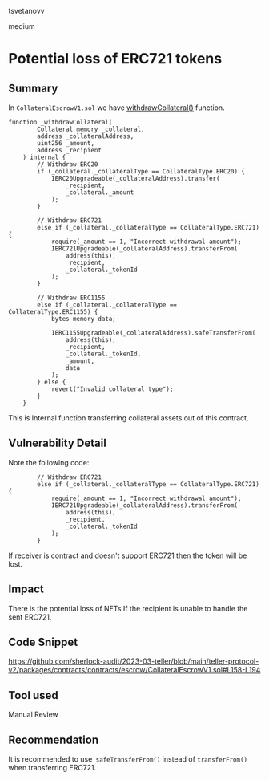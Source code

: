 tsvetanovv

medium

# Potential loss of ERC721 tokens

## Summary
In `CollateralEscrowV1.sol` we have [withdrawCollateral()](https://github.com/sherlock-audit/2023-03-teller/blob/main/teller-protocol-v2/packages/contracts/contracts/escrow/CollateralEscrowV1.sol#L158-L194) function.

```solidity
function _withdrawCollateral(
        Collateral memory _collateral,
        address _collateralAddress,
        uint256 _amount,
        address _recipient
    ) internal {
        // Withdraw ERC20
        if (_collateral._collateralType == CollateralType.ERC20) {
            IERC20Upgradeable(_collateralAddress).transfer(  
                _recipient,
                _collateral._amount
            );
        }
        
        // Withdraw ERC721
        else if (_collateral._collateralType == CollateralType.ERC721) {
            require(_amount == 1, "Incorrect withdrawal amount");
            IERC721Upgradeable(_collateralAddress).transferFrom( 
                address(this),
                _recipient,
                _collateral._tokenId
            );
        }

        // Withdraw ERC1155
        else if (_collateral._collateralType == CollateralType.ERC1155) {
            bytes memory data;

            IERC1155Upgradeable(_collateralAddress).safeTransferFrom(
                address(this),
                _recipient,
                _collateral._tokenId,
                _amount,
                data
            );
        } else {
            revert("Invalid collateral type");
        }
    }
```
This is Internal function transferring collateral assets out of this contract.

## Vulnerability Detail

Note the following code:
```solidity
        // Withdraw ERC721
        else if (_collateral._collateralType == CollateralType.ERC721) {
            require(_amount == 1, "Incorrect withdrawal amount");
            IERC721Upgradeable(_collateralAddress).transferFrom( 
                address(this),
                _recipient,
                _collateral._tokenId
            );
        }
```

If receiver is contract and doesn't support ERC721 then the token will be lost.

## Impact

There is the potential loss of NFTs If the recipient is unable to handle the sent ERC721.

## Code Snippet
https://github.com/sherlock-audit/2023-03-teller/blob/main/teller-protocol-v2/packages/contracts/contracts/escrow/CollateralEscrowV1.sol#L158-L194

## Tool used

Manual Review

## Recommendation

It is recommended to use` safeTransferFrom()` instead of `transferFrom()` when transferring ERC721.